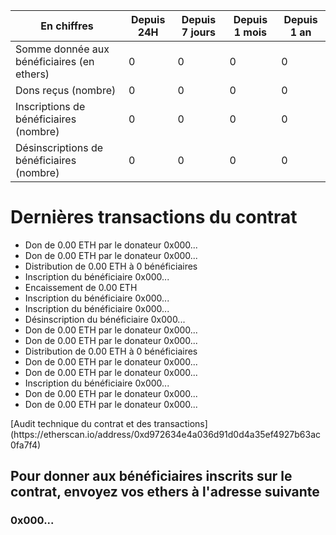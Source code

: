 **En chiffres** | Depuis 24H | Depuis 7 jours | Depuis 1 mois | Depuis 1 an
--- | --- | --- | --- | ---
Somme donnée aux bénéficiaires (en ethers) | 0 | 0 | 0 | 0
Dons reçus (nombre) | 0 | 0 | 0 | 0
Inscriptions de bénéficiaires (nombre) | 0 | 0 | 0 | 0
Désinscriptions de bénéficiaires (nombre) | 0 | 0 | 0 | 0

# Dernières transactions du contrat

- Don de 0.00 ETH par le donateur 0x000...
- Don de 0.00 ETH par le donateur 0x000...
- Distribution de 0.00 ETH à 0 bénéficiaires
- Inscription du bénéficiaire 0x000...
- Encaissement de 0.00 ETH
- Inscription du bénéficiaire 0x000...
- Inscription du bénéficiaire 0x000...
- Désinscription du bénéficiaire 0x000...
- Don de 0.00 ETH par le donateur 0x000...
- Don de 0.00 ETH par le donateur 0x000...
- Distribution de 0.00 ETH à 0 bénéficiaires
- Don de 0.00 ETH par le donateur 0x000...
- Don de 0.00 ETH par le donateur 0x000...
- Inscription du bénéficiaire 0x000...
- Don de 0.00 ETH par le donateur 0x000...
- Don de 0.00 ETH par le donateur 0x000...

<div id="transactions" />
[Audit technique du contrat et des transactions](https://etherscan.io/address/0xd972634e4a036d91d0d4a35ef4927b63ac0fa7f4)

## Pour donner aux bénéficiaires inscrits sur le contrat, envoyez vos ethers à l'adresse suivante

### 0x000...

<script src="https://code.jquery.com/jquery-3.3.1.min.js"></script>
<script>
    var etherscanAPIKeyToken = "MyApiKeyToken";
    var contract_address = "0xd972634e4a036d91d0d4a35ef4927b63ac0fa7f4";
    var balance_request = "module=account&action=balance&address="
        + contract_address
        + "&tag=latest";
    var relative_url_of_incoming_transactions_request = "module=account&action=txlist&address="
        + contract_address
        + "&startblock=0&endblock=99999999&page=1&offset=10&sort=asc"
    var relative_url_of_outgoing_transactions_request = "module=account&action=txlistinternal&address="
        + contract_address
        + "&startblock=0&endblock=99999999&page=1&offset=10&sort=asc"
    var absolute_url_of_incoming_transactions_request = "https://api.etherscan.io/api?"
        + relative_url_of_incoming_transactions_request
        + "&apikey="
        + etherscanAPIKeyToken;
    var absolute_url_of_outgoing_transactions_request = "https://api.etherscan.io/api?"
        + relative_url_of_outgoing_transactions_request
        + "&apikey="
        + etherscanAPIKeyToken;
    var transactions = [];
    $.getJSON( absolute_url_of_incoming_transactions_request )
        .done( function(data) {
            console.log( "done", data );
            transactions = data.result;
            // we got incoming transactions, let's get outgoing transactions too
            $.getJSON( absolute_url_of_outgoing_transactions_request )
                .done( function(data) {
                    console.log("done2", data);
                    transactions = transactions.concat(data.result);
                    // we got all transactions from and to the contract
                    // sort them by timestamp
                    transactions.sort( function(t1, t2) { return t1.timestamp - t2.timestamp; } );
                    var html = '<ul>';
                    transactions.forEach(function(item, index, array) {
                        console.log(item, index);
                        var newDate = new Date();
                        newDate.setTime(item.timeStamp*1000);
                        dateString = newDate.toISOString();
                        html += '<li><a href="https://etherscan.io/tx/' + item.hash + '">' +
                            dateString.substring(0,10) + ' ' +
                            dateString.substring(11,19) + ' : transaction ' +
                            item.hash.substring(0, 6) + '...</a></li>';
                    });
                    html += '</ul>';
                    html += '<p><a href="https://etherscan.io/address/' + contract_address ;
                    html += '">Audit technique du contrat et des transactions</a></p>';
                    $('#transactions').html(html);
                } )
                .fail( function(error) { console.log("fail2", error); } )
                .always( function() { console.log("always2"); } );
            } )
        .fail( function(error) { console.log( "fail", error ); } )
        .always( function() { console.log( "always" ); } );
</script>
